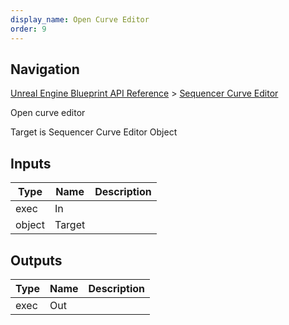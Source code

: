 ```yaml
---
display_name: Open Curve Editor
order: 9
---
```

## Navigation

[Unreal Engine Blueprint API Reference](https://dev.epicgames.com/documentation/en-us/unreal-engine/BlueprintAPI) > [Sequencer Curve Editor](https://dev.epicgames.com/documentation/en-us/unreal-engine/BlueprintAPI/SequencerCurveEditor)

Open curve editor

Target is Sequencer Curve Editor Object

## Inputs

| Type | Name | Description |
| --- | --- | --- |
| exec | In |  |
| object | Target |  |

## Outputs

| Type | Name | Description |
| --- | --- | --- |
| exec | Out |  |

